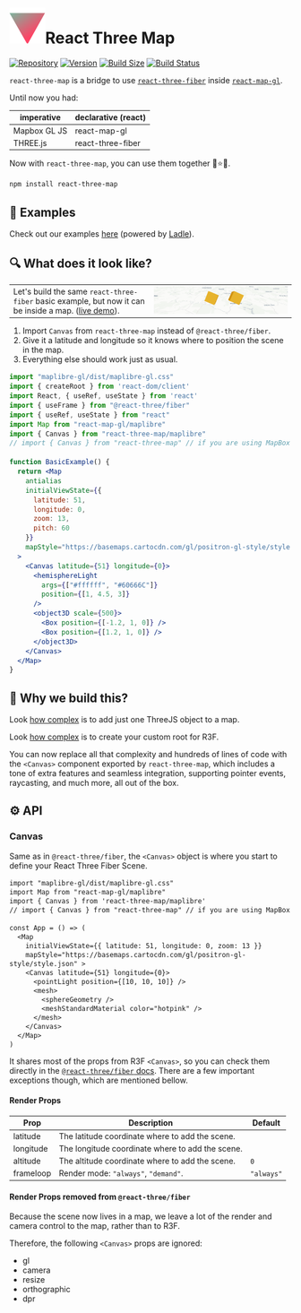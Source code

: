 # ![logo](public/favicon.svg)React Three Map

[![Repository](https://img.shields.io/static/v1?&message=github&style=flat&colorA=000000&colorB=000000&label=&logo=github&logoColor=ffffff)](https://github.com/RodrigoHamuy/react-three-map)
[![Version](https://img.shields.io/npm/v/react-three-map?style=flat&colorA=000000&colorB=000000)](https://npmjs.com/package/react-three-map)
[![Build Size](https://img.shields.io/bundlephobia/minzip/react-three-map?label=size&?style=flat&colorA=000000&colorB=000000)](https://bundlephobia.com/result?p=react-three-map)
[![Build Status](https://img.shields.io/github/actions/workflow/status/RodrigoHamuy/react-three-map/release.yml?branch=main&style=flat&colorA=000000)](https://github.com/RodrigoHamuy/react-three-map/actions?query=workflow%3Arelease)

`react-three-map` is a bridge to use [`react-three-fiber`](https://github.com/pmndrs/react-three-fiber) inside [`react-map-gl`](https://github.com/visgl/react-map-gl).

Until now you had:

| imperative | declarative (react) |
| --- | --- |
| Mapbox GL JS | react-map-gl |
| THREE.js | react-three-fiber |

Now with `react-three-map`, you can use them together :fist_right::star::fist_left:.

```sh
npm install react-three-map
```

## :book: Examples

Check out our examples [here](https://rodrigohamuy.github.io/react-three-map) (powered by [Ladle](https://ladle.dev/)).

## :mag: What does it look like?


<table>
  <tbody>
    <tr>
      <td>Let's build the same <code>react-three-fiber</code> basic example, but now it can be inside a map. (<a href="https://codesandbox.io/p/sandbox/vigorous-snyder-2n9vpl?file=%2Fsrc%2FApp.tsx%3A48%2C45">live demo</a>).</td>
      <td>
        <a href="https://codesandbox.io/p/sandbox/vigorous-snyder-2n9vpl?file=%2Fsrc%2FApp.tsx%3A48%2C45">
          <img src="docs/basic-app.gif" />
        </a>
      </td>
    </tr>
  </tbody>
</table>

1. Import `Canvas` from `react-three-map` instead of `@react-three/fiber`.
2. Give it a latitude and longitude so it knows where to position the scene in the map.
3. Everything else should work just as usual.

```jsx
import "maplibre-gl/dist/maplibre-gl.css"
import { createRoot } from 'react-dom/client'
import React, { useRef, useState } from 'react'
import { useFrame } from "@react-three/fiber"
import { useRef, useState } from "react"
import Map from "react-map-gl/maplibre"
import { Canvas } from "react-three-map/maplibre" 
// import { Canvas } from "react-three-map" // if you are using MapBox

function BasicExample() {
  return <Map
    antialias
    initialViewState={{
      latitude: 51,
      longitude: 0,
      zoom: 13,
      pitch: 60
    }}
    mapStyle="https://basemaps.cartocdn.com/gl/positron-gl-style/style.json"
  >
    <Canvas latitude={51} longitude={0}>
      <hemisphereLight
        args={["#ffffff", "#60666C"]}
        position={[1, 4.5, 3]}
      />
      <object3D scale={500}>
        <Box position={[-1.2, 1, 0]} />
        <Box position={[1.2, 1, 0]} />
      </object3D>
    </Canvas>
  </Map>
}
```

## :thinking: Why we build this?

Look [how complex](https://maplibre.org/maplibre-gl-js-docs/example/add-3d-model/) is to add just one ThreeJS object to a map.

Look [how complex](https://docs.pmnd.rs/react-three-fiber/api/canvas#createroot) is to create your custom root for R3F.

You can now replace all that complexity and hundreds of lines of code with the `<Canvas>` component exported by `react-three-map`, which includes a tone of extra features and seamless integration, supporting pointer events, raycasting, and much more, all out of the box.

## :gear: API

### Canvas

Same as in `@react-three/fiber`, the `<Canvas>` object is where you start to define your React Three Fiber Scene. 

```tsx
import "maplibre-gl/dist/maplibre-gl.css"
import Map from "react-map-gl/maplibre"
import { Canvas } from 'react-three-map/maplibre'
// import { Canvas } from "react-three-map" // if you are using MapBox

const App = () => (
  <Map 
    initialViewState={{ latitude: 51, longitude: 0, zoom: 13 }} 
    mapStyle="https://basemaps.cartocdn.com/gl/positron-gl-style/style.json" >
    <Canvas latitude={51} longitude={0}>
      <pointLight position={[10, 10, 10]} />
      <mesh>
        <sphereGeometry />
        <meshStandardMaterial color="hotpink" />
      </mesh>
    </Canvas>
  </Map>
)
```

It shares most of the props from R3F `<Canvas>`, so you can check them directly in the [`@react-three/fiber` docs](https://docs.pmnd.rs/react-three-fiber/api/canvas). There are a few important exceptions though, which are mentioned bellow.

#### Render Props

| Prop       | Description                                      | Default    |
| ---------  | ------------------------------------------------ | ---------- |
| latitude   | The latitude coordinate where to add the scene.  |            |
| longitude  | The longitude coordinate where to add the scene. |            |
| altitude   | The altitude coordinate where to add the scene.  | `0`        |
| frameloop  | Render mode: `"always"`, `"demand"`.             | `"always"` |

#### Render Props removed from `@react-three/fiber`

Because the scene now lives in a map, we leave a lot of the render and camera control to the map, rather than to R3F.

Therefore, the following `<Canvas>` props are ignored:

- gl
- camera
- resize
- orthographic
- dpr

